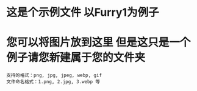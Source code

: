 # 这是个示例文件 以Furry1为例子
# 您可以将图片放到这里 但是这只是一个例子请您新建属于您的文件夹
```
支持的格式：png, jpg, jpeg, webp, gif
文件命名格式：1.png, 2.jpg, 3.webp 等
```